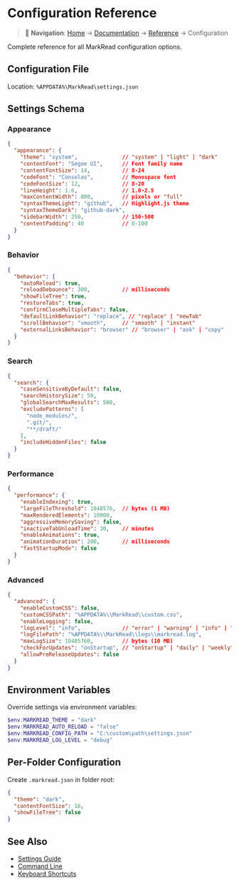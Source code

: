 # Configuration Reference

> 📍 **Navigation**: [Home](../../README.md) → [Documentation](../README.md) → [Reference](.) → Configuration

Complete reference for all MarkRead configuration options.

## Configuration File

Location: `%APPDATA%\MarkRead\settings.json`

## Settings Schema

### Appearance

```json
{
  "appearance": {
    "theme": "system",              // "system" | "light" | "dark"
    "contentFont": "Segoe UI",      // Font family name
    "contentFontSize": 14,          // 8-24
    "codeFont": "Consolas",         // Monospace font
    "codeFontSize": 12,             // 8-20
    "lineHeight": 1.6,              // 1.0-2.5
    "maxContentWidth": 800,         // pixels or "full"
    "syntaxThemeLight": "github",   // Highlight.js theme
    "syntaxThemeDark": "github-dark",
    "sidebarWidth": 250,            // 150-500
    "contentPadding": 40            // 0-100
  }
}
```

### Behavior

```json
{
  "behavior": {
    "autoReload": true,
    "reloadDebounce": 300,          // milliseconds
    "showFileTree": true,
    "restoreTabs": true,
    "confirmCloseMultipleTabs": false,
    "defaultLinkBehavior": "replace", // "replace" | "newTab"
    "scrollBehavior": "smooth",     // "smooth" | "instant"
    "externalLinksBehavior": "browser" // "browser" | "ask" | "copy"
  }
}
```

### Search

```json
{
  "search": {
    "caseSensitiveByDefault": false,
    "searchHistorySize": 50,
    "globalSearchMaxResults": 500,
    "excludePatterns": [
      "node_modules/",
      ".git/",
      "**/draft/"
    ],
    "includeHiddenFiles": false
  }
}
```

### Performance

```json
{
  "performance": {
    "enableIndexing": true,
    "largeFileThreshold": 1048576,  // bytes (1 MB)
    "maxRenderedElements": 10000,
    "aggressiveMemorySaving": false,
    "inactiveTabUnloadTime": 30,    // minutes
    "enableAnimations": true,
    "animationDuration": 200,       // milliseconds
    "fastStartupMode": false
  }
}
```

### Advanced

```json
{
  "advanced": {
    "enableCustomCSS": false,
    "customCSSPath": "%APPDATA%\\MarkRead\\custom.css",
    "enableLogging": false,
    "logLevel": "info",             // "error" | "warning" | "info" | "debug"
    "logFilePath": "%APPDATA%\\MarkRead\\logs\\markread.log",
    "maxLogSize": 10485760,         // bytes (10 MB)
    "checkForUpdates": "onStartup", // "onStartup" | "daily" | "weekly" | "never"
    "allowPreReleaseUpdates": false
  }
}
```

## Environment Variables

Override settings via environment variables:

```powershell
$env:MARKREAD_THEME = "dark"
$env:MARKREAD_AUTO_RELOAD = "false"
$env:MARKREAD_CONFIG_PATH = "C:\custom\path\settings.json"
$env:MARKREAD_LOG_LEVEL = "debug"
```

## Per-Folder Configuration

Create `.markread.json` in folder root:

```json
{
  "theme": "dark",
  "contentFontSize": 16,
  "showFileTree": false
}
```

## See Also

- [Settings Guide](../user-guide/settings.md)
- [Command Line](command-line.md)
- [Keyboard Shortcuts](keyboard-shortcuts.md)
